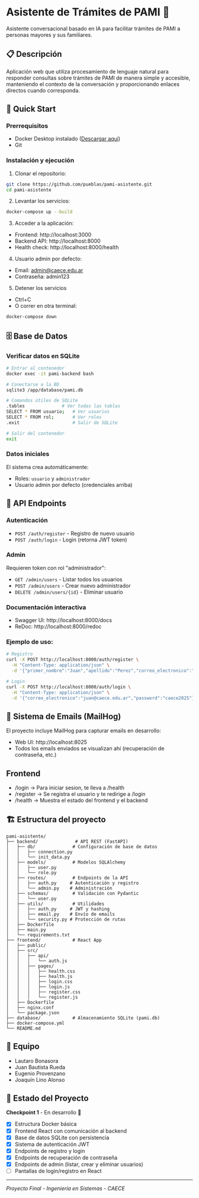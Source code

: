 # Asistente de Trámites de PAMI 🤖
Asistente conversacional basado en IA para facilitar trámites de PAMI a personas mayores y sus familiares.

## 📋 Descripción
Aplicación web que utiliza procesamiento de lenguaje natural para responder consultas sobre trámites de PAMI de manera simple y accesible, manteniendo el contexto de la conversación y proporcionando enlaces directos cuando corresponda.

## 🚀 Quick Start
### Prerrequisitos
- Docker Desktop instalado ([Descargar aquí](https://www.docker.com/products/docker-desktop/))
- Git

### Instalación y ejecución
1. Clonar el repositorio:
```bash
git clone https://github.com/pueblas/pami-asistente.git
cd pami-asistente
```

2. Levantar los servicios:
```bash
docker-compose up --build
```

3. Acceder a la aplicación:
- Frontend: http://localhost:3000
- Backend API: http://localhost:8000
- Health check: http://localhost:8000/health

4. Usuario admin por defecto:
- Email: admin@caece.edu.ar
- Contraseña: admin123

5. Detener los servicios
- Ctrl+C
- O correr en otra terminal:
```bash
docker-compose down
```

## 🗄️ Base de Datos
### Verificar datos en SQLite
```bash
# Entrar al contenedor
docker exec -it pami-backend bash

# Conectarse a la BD
sqlite3 /app/database/pami.db

# Comandos útiles de SQLite
.tables              # Ver todas las tablas
SELECT * FROM usuario;   # Ver usuarios
SELECT * FROM rol;       # Ver roles
.exit                    # Salir de SQLite

# Salir del contenedor
exit
```

### Datos iniciales
El sistema crea automáticamente:
- Roles: `usuario` y `administrador`
- Usuario admin por defecto (credenciales arriba)

## 🔌 API Endpoints

### Autenticación
- `POST /auth/register` - Registro de nuevo usuario
- `POST /auth/login` - Login (retorna JWT token)

### Admin
Requieren token con rol "administrador":
- `GET /admin/users` - Listar todos los usuarios
- `POST /admin/users` - Crear nuevo administrador
- `DELETE /admin/users/{id}` - Eliminar usuario

### Documentación interactiva
- Swagger UI: http://localhost:8000/docs
- ReDoc: http://localhost:8000/redoc

### Ejemplo de uso:
```bash
# Registro
curl -X POST http://localhost:8000/auth/register \
  -H "Content-Type: application/json" \
  -d '{"primer_nombre":"Juan","apellido":"Perez","correo_electronico":"juan@caece.edu.ar","password":"caece2025"}'

# Login
curl -X POST http://localhost:8000/auth/login \
  -H "Content-Type: application/json" \
  -d '{"correo_electronico":"juan@caece.edu.ar","password":"caece2025"}'
```
## 📧 Sistema de Emails (MailHog)
El proyecto incluye MailHog para capturar emails en desarrollo:
- Web UI: http://localhost:8025
- Todos los emails enviados se visualizan ahí (recuperación de contraseña, etc.)

## Frontend
- /login -> Para iniciar sesion, te lleva a /health
- /register -> Se registra el usuario y te redirige a /login
- /health -> Muestra el estado del frontend y el backend

## 🏗️ Estructura del proyecto
```
pami-asistente/
├── backend/              # API REST (FastAPI)
│   ├── db/              # Configuración de base de datos
│   │   ├── connection.py
│   │   └── init_data.py
│   ├── models/          # Modelos SQLAlchemy
│   │   ├── user.py
│   │   └── role.py
│   ├── routes/          # Endpoints de la API
│   │   ├── auth.py     # Autenticación y registro
│   │   └── admin.py    # Administración
│   ├── schemas/         # Validación con Pydantic
│   │   └── user.py
│   ├── utils/           # Utilidades
│   │   ├── auth.py     # JWT y hashing
│   │   ├── email.py    # Envío de emails
│   │   └── security.py # Protección de rutas
│   ├── Dockerfile
│   ├── main.py
│   └── requirements.txt
├── frontend/            # React App
│   ├── public/
│   ├── src/
│   │   ├── api/
│   │   │   └── auth.js 
│   │   ├── pages/ 
│   │   │   ├── health.css
│   │   │   ├── health.js
│   │   │   ├── login.css
│   │   │   ├── login.js
│   │   │   ├── register.css
│   │   │   └── register.js 
│   ├── Dockerfile
│   ├── nginx.conf
│   └── package.json
├── database/            # Almacenamiento SQLite (pami.db)
├── docker-compose.yml
└── README.md
```
## 👥 Equipo
- Lautaro Bonasora
- Juan Bautista Rueda
- Eugenio Provenzano
- Joaquín Lino Alonso

## 📝 Estado del Proyecto
**Checkpoint 1** - En desarrollo 🔨
- [x] Estructura Docker básica
- [x] Frontend React con comunicación al backend
- [x] Base de datos SQLite con persistencia
- [x] Sistema de autenticación JWT
- [x] Endpoints de registro y login
- [x] Endpoints de recuperación de contraseña
- [x] Endpoints de admin (listar, crear y eliminar usuarios)
- [ ] Pantallas de login/registro en React

---

*Proyecto Final - Ingeniería en Sistemas - CAECE*
